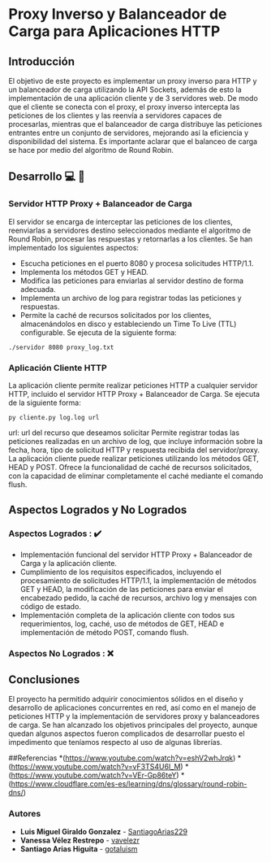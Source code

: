 # Proxy Inverso y Balanceador de Carga para Aplicaciones HTTP

## Introducción
El objetivo de este proyecto es implementar un proxy inverso para HTTP y un balanceador de carga utilizando la API Sockets, además de esto la implementación de una aplicación cliente y de 3 servidores web. De modo que el cliente se conecta con el proxy, el proxy inverso intercepta las peticiones de los clientes y las reenvía a servidores capaces de procesarlas, mientras que el balanceador de carga distribuye las peticiones entrantes entre un conjunto de servidores, mejorando así la eficiencia y disponibilidad del sistema. Es importante aclarar que el balanceo de carga se hace por medio del algoritmo de Round Robin.

## Desarrollo 💻 🔧
### Servidor HTTP Proxy + Balanceador de Carga
El servidor se encarga de interceptar las peticiones de los clientes, reenviarlas a servidores destino seleccionados mediante el algoritmo de Round Robin, procesar las respuestas y retornarlas a los clientes. Se han implementado los siguientes aspectos:
* Escucha peticiones en el puerto 8080 y procesa solicitudes HTTP/1.1.
*	Implementa los métodos GET y HEAD.
*	Modifica las peticiones para enviarlas al servidor destino de forma adecuada.
*	Implementa un archivo de log para registrar todas las peticiones y respuestas.
*	Permite la caché de recursos solicitados por los clientes, almacenándolos en disco y estableciendo un Time To Live (TTL) configurable.
Se ejecuta de la siguiente forma: 
```
./servidor 8080 proxy_log.txt
```
### Aplicación Cliente HTTP
La aplicación cliente permite realizar peticiones HTTP a cualquier servidor HTTP, incluido el servidor HTTP Proxy + Balanceador de Carga. Se ejecuta de la siguiente forma: 
```
py cliente.py log.log url
```
url: url del recurso que deseamos solicitar
Permite registrar todas las peticiones realizadas en un archivo de log, que incluye información sobre la fecha, hora, tipo de solicitud HTTP y respuesta recibida del servidor/proxy. 
La aplicación cliente puede realizar peticiones utilizando los métodos GET, HEAD y POST.
Ofrece la funcionalidad de caché de recursos solicitados, con la capacidad de eliminar completamente el caché mediante el comando flush.
## Aspectos Logrados y No Logrados
### Aspectos Logrados : ✔️
*	Implementación funcional del servidor HTTP Proxy + Balanceador de Carga y la aplicación cliente. 
*	Cumplimiento de los requisitos especificados, incluyendo el procesamiento de solicitudes HTTP/1.1, la implementación de métodos GET y HEAD, la modificación de las peticiones para enviar el encabezado pedido, la caché de recursos, archivo log y mensajes con código de estado.
*	Implementación completa de la aplicación cliente con todos sus requerimientos, log, caché, uso de métodos de GET, HEAD e implementación de método POST, comando flush.

### Aspectos No Logrados : ❌

## Conclusiones
El proyecto ha permitido adquirir conocimientos sólidos en el diseño y desarrollo de aplicaciones concurrentes en red, así como en el manejo de peticiones HTTP y la implementación de servidores proxy y balanceadores de carga. Se han alcanzado los objetivos principales del proyecto, aunque quedan algunos aspectos fueron complicados de desarrollar puesto el impedimento que teníamos respecto al uso de algunas librerías.

##Referencias
*(https://www.youtube.com/watch?v=eshV2whJrqk)
*(https://www.youtube.com/watch?v=vF3TS4U6I_M)
*(https://www.youtube.com/watch?v=VEr-Gp86teY)
*(https://www.cloudflare.com/es-es/learning/dns/glossary/round-robin-dns/)

### Autores
* **Luis Miguel Giraldo Gonzalez**  - [SantiagoArias229](https://github.com/SantiagoArias229)
* **Vanessa Vélez Restrepo** - [vavelezr](https://github.com/vavelezr)
* **Santiago Arias Higuita** - [gotaluism](https://github.com/gotaluism)
